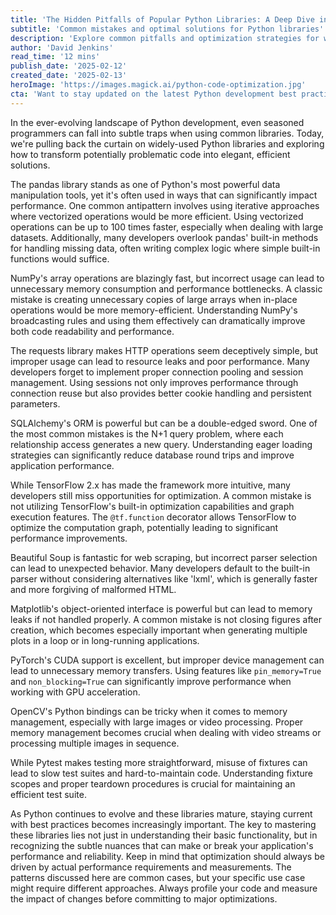 ```yaml
---
title: 'The Hidden Pitfalls of Popular Python Libraries: A Deep Dive into Better Coding Practices'
subtitle: 'Common mistakes and optimal solutions for Python libraries'
description: 'Explore common pitfalls and optimization strategies for widely used Python libraries including Pandas, NumPy, Requests, SQLAlchemy, and TensorFlow. Learn how to avoid memory leaks, improve performance, and write more maintainable code.'
author: 'David Jenkins'
read_time: '12 mins'
publish_date: '2025-02-12'
created_date: '2025-02-13'
heroImage: 'https://images.magick.ai/python-code-optimization.jpg'
cta: 'Want to stay updated on the latest Python development best practices? Follow us on LinkedIn for regular insights, tips, and industry updates that will help you write better, more efficient code.'
---
```


In the ever-evolving landscape of Python development, even seasoned programmers can fall into subtle traps when using common libraries. Today, we're pulling back the curtain on widely-used Python libraries and exploring how to transform potentially problematic code into elegant, efficient solutions.

The pandas library stands as one of Python's most powerful data manipulation tools, yet it's often used in ways that can significantly impact performance. One common antipattern involves using iterative approaches where vectorized operations would be more efficient. Using vectorized operations can be up to 100 times faster, especially when dealing with large datasets. Additionally, many developers overlook pandas' built-in methods for handling missing data, often writing complex logic where simple built-in functions would suffice.

NumPy's array operations are blazingly fast, but incorrect usage can lead to unnecessary memory consumption and performance bottlenecks. A classic mistake is creating unnecessary copies of large arrays when in-place operations would be more memory-efficient. Understanding NumPy's broadcasting rules and using them effectively can dramatically improve both code readability and performance.

The requests library makes HTTP operations seem deceptively simple, but improper usage can lead to resource leaks and poor performance. Many developers forget to implement proper connection pooling and session management. Using sessions not only improves performance through connection reuse but also provides better cookie handling and persistent parameters.

SQLAlchemy's ORM is powerful but can be a double-edged sword. One of the most common mistakes is the N+1 query problem, where each relationship access generates a new query. Understanding eager loading strategies can significantly reduce database round trips and improve application performance.

While TensorFlow 2.x has made the framework more intuitive, many developers still miss opportunities for optimization. A common mistake is not utilizing TensorFlow's built-in optimization capabilities and graph execution features. The `@tf.function` decorator allows TensorFlow to optimize the computation graph, potentially leading to significant performance improvements.

Beautiful Soup is fantastic for web scraping, but incorrect parser selection can lead to unexpected behavior. Many developers default to the built-in parser without considering alternatives like 'lxml', which is generally faster and more forgiving of malformed HTML.

Matplotlib's object-oriented interface is powerful but can lead to memory leaks if not handled properly. A common mistake is not closing figures after creation, which becomes especially important when generating multiple plots in a loop or in long-running applications.

PyTorch's CUDA support is excellent, but improper device management can lead to unnecessary memory transfers. Using features like `pin_memory=True` and `non_blocking=True` can significantly improve performance when working with GPU acceleration.

OpenCV's Python bindings can be tricky when it comes to memory management, especially with large images or video processing. Proper memory management becomes crucial when dealing with video streams or processing multiple images in sequence.

While Pytest makes testing more straightforward, misuse of fixtures can lead to slow test suites and hard-to-maintain code. Understanding fixture scopes and proper teardown procedures is crucial for maintaining an efficient test suite.

As Python continues to evolve and these libraries mature, staying current with best practices becomes increasingly important. The key to mastering these libraries lies not just in understanding their basic functionality, but in recognizing the subtle nuances that can make or break your application's performance and reliability. Keep in mind that optimization should always be driven by actual performance requirements and measurements. The patterns discussed here are common cases, but your specific use case might require different approaches. Always profile your code and measure the impact of changes before committing to major optimizations.